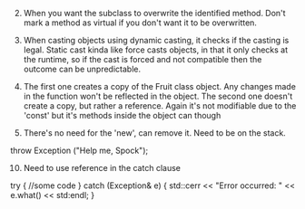 2. When you want the subclass to overwrite the identified method. Don't mark a method as virtual if you don't want it to be overwritten.

4. When casting objects using dynamic casting, it checks if the casting is legal. Static cast kinda like force casts objects, in that it only checks at the runtime, so if the cast is forced and not compatible then the outcome can be unpredictable.

6. The first one creates a copy of the Fruit class object. Any changes made in the function won't be reflected in the object. The second one doesn't create a copy, but rather a reference. Again it's not modifiable due to the 'const' but it's methods inside the object can though

9. There's no need for the 'new', can remove it. Need to be on the stack.

throw Exception ("Help me, Spock");

10. Need to use reference in the catch clause

try 
{
	//some code
}
catch (Exception& e) 
{
	std::cerr << "Error occurred: " << e.what() << std:endl;
}